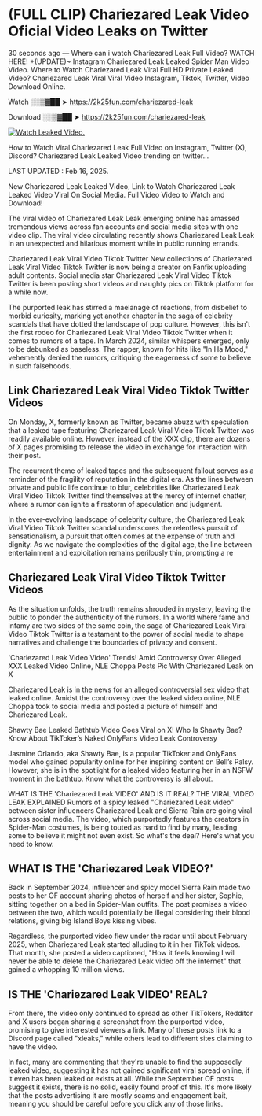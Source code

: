 # (FULL CLIP) Chariezared Leak Video Oficial Video Leaks on Twitter

30 seconds ago — Where can i watch Chariezared Leak Full Video? WATCH HERE! +(UPDATE)~ Instagram Chariezared Leak Leaked Spider Man Video Video. Where to Watch Chariezared Leak Viral Full HD Private Leaked Video? Chariezared Leak Viral Viral Video Instagram, Tiktok, Twitter, Video Download Online.

Watch ░░▒▓██ ➤ https://2k25fun.com/chariezared-leak

Download ░░▒▓██ ➤ https://2k25fun.com/chariezared-leak

[![Watch Leaked Video.](https://miro.medium.com/v2/resize:fit:828/format:webp/1*cilzJN44JGOrTw9NJCrNHA.gif "Watch Leaked Video")](https://2k25fun.com/chariezared-leak)

How to Watch Viral Chariezared Leak Full Video on Instagram, Twitter (X), Discord? Chariezared Leak Leaked Video trending on twitter...

LAST UPDATED : Feb 16, 2025.

New Chariezared Leak Leaked Video, Link to Watch Chariezared Leak Leaked Video Viral On Social Media. Full Video Video to Watch and Download!

The viral video of Chariezared Leak Leak emerging online has amassed tremendous views across fan accounts and social media sites with one video clip. The viral video circulating recently shows Chariezared Leak Leak in an unexpected and hilarious moment while in public running errands.

Chariezared Leak Viral Video Tiktok Twitter New collections of Chariezared Leak Viral Video Tiktok Twitter is now being a creator on Fanfix uploading adult contents. Social media star Chariezared Leak Viral Video Tiktok Twitter is been posting short videos and naughty pics on Tiktok platform for a while now.

The purported leak has stirred a maelanage of reactions, from disbelief to morbid curiosity, marking yet another chapter in the saga of celebrity scandals that have dotted the landscape of pop culture. However, this isn't the first rodeo for Chariezared Leak Viral Video Tiktok Twitter when it comes to rumors of a tape. In March 2024, similar whispers emerged, only to be debunked as baseless. The rapper, known for hits like "In Ha Mood," vehemently denied the rumors, critiquing the eagerness of some to believe in such falsehoods.

## Link Chariezared Leak Viral Video Tiktok Twitter Videos

On Monday, X, formerly known as Twitter, became abuzz with speculation that a leaked tape featuring Chariezared Leak Viral Video Tiktok Twitter was readily available online. However, instead of the XXX clip, there are dozens of X pages promising to release the video in exchange for interaction with their post.

The recurrent theme of leaked tapes and the subsequent fallout serves as a reminder of the fragility of reputation in the digital era. As the lines between private and public life continue to blur, celebrities like Chariezared Leak Viral Video Tiktok Twitter find themselves at the mercy of internet chatter, where a rumor can ignite a firestorm of speculation and judgment.

In the ever-evolving landscape of celebrity culture, the Chariezared Leak Viral Video Tiktok Twitter scandal underscores the relentless pursuit of sensationalism, a pursuit that often comes at the expense of truth and dignity. As we navigate the complexities of the digital age, the line between entertainment and exploitation remains perilously thin, prompting a re

##  Chariezared Leak Viral Video Tiktok Twitter Videos

As the situation unfolds, the truth remains shrouded in mystery, leaving the public to ponder the authenticity of the rumors. In a world where fame and infamy are two sides of the same coin, the saga of Chariezared Leak Viral Video Tiktok Twitter is a testament to the power of social media to shape narratives and challenge the boundaries of privacy and consent.

'Chariezared Leak Video Video' Trends! Amid Controversy Over Alleged XXX Leaked Video Online, NLE Choppa Posts Pic With Chariezared Leak on X

Chariezared Leak is in the news for an alleged controversial sex video that leaked online. Amidst the controversy over the leaked video online, NLE Choppa took to social media and posted a picture of himself and Chariezared Leak.

Shawty Bae Leaked Bathtub Video Goes Viral on X! Who Is Shawty Bae? Know About TikToker’s Naked OnlyFans Video Leak Controversy

Jasmine Orlando, aka Shawty Bae, is a popular TikToker and OnlyFans model who gained popularity online for her inspiring content on Bell’s Palsy. However, she is in the spotlight for a leaked video featuring her in an NSFW moment in the bathtub. Know what the controversy is all about.

WHAT IS THE 'Chariezared Leak VIDEO' AND IS IT REAL? THE VIRAL VIDEO LEAK EXPLAINED Rumors of a spicy leaked "Chariezared Leak video" between sister influencers Chariezared Leak and Sierra Rain are going viral across social media. The video, which purportedly features the creators in Spider-Man costumes, is being touted as hard to find by many, leading some to believe it might not even exist. So what's the deal? Here's what you need to know.

## WHAT IS THE 'Chariezared Leak VIDEO?'

Back in September 2024, influencer and spicy model Sierra Rain made two posts to her OF account sharing photos of herself and her sister, Sophie, sitting together on a bed in Spider-Man outfits. The post promises a video between the two, which would potentially be illegal considering their blood relations, giving big Island Boys kissing vibes.

Regardless, the purported video flew under the radar until about February 2025, when Chariezared Leak started alluding to it in her TikTok videos. That month, she posted a video captioned, "How it feels knowing I will never be able to delete the Chariezared Leak video off the internet" that gained a whopping 10 million views.

## IS THE 'Chariezared Leak VIDEO' REAL?

From there, the video only continued to spread as other TikTokers, Redditor and X users began sharing a screenshot from the purported video, promising to give interested viewers a link. Many of these posts link to a Discord page called "xleaks," while others lead to different sites claiming to have the video.

In fact, many are commenting that they're unable to find the supposedly leaked video, suggesting it has not gained significant viral spread online, if it even has been leaked or exists at all. While the September OF posts suggest it exists, there is no solid, easily found proof of this. It's more likely that the posts advertising it are mostly scams and engagement bait, meaning you should be careful before you click any of those links.